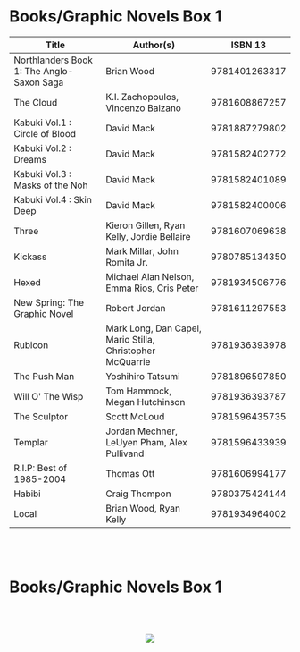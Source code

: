 
# Books/Graphic Novels Box 1

| Title                                     | Author(s)                                                 | ISBN 13        
| ----------------------------------------- | --------------------------------------------------------- | --------------
| Northlanders Book 1: The Anglo-Saxon Saga | Brian Wood                                                | 9781401263317
| The Cloud                                 | K.I. Zachopoulos, Vincenzo Balzano                        | 9781608867257
| Kabuki Vol.1 : Circle of Blood            | David Mack                                                | 9781887279802
| Kabuki Vol.2 : Dreams                     | David Mack                                                | 9781582402772
| Kabuki Vol.3 : Masks of the Noh           | David Mack                                                | 9781582401089
| Kabuki Vol.4 : Skin Deep                  | David Mack                                                | 9781582400006
| Three                                     | Kieron Gillen, Ryan Kelly, Jordie Bellaire                | 9781607069638
| Kickass                                   | Mark Millar, John Romita Jr.                              | 9780785134350
| Hexed                                     | Michael Alan Nelson, Emma Rios, Cris Peter                | 9781934506776
| New Spring: The Graphic Novel             | Robert Jordan                                             | 9781611297553
| Rubicon                                   | Mark Long, Dan Capel, Mario Stilla, Christopher McQuarrie | 9781936393978
| The Push Man                              | Yoshihiro Tatsumi                                         | 9781896597850
| Will O' The Wisp                          | Tom Hammock, Megan Hutchinson                             | 9781936393787
| The Sculptor                              | Scott McLoud                                              | 9781596435735
| Templar                                   | Jordan Mechner, LeUyen Pham, Alex Pullivand               | 9781596433939
| R.I.P: Best of 1985-2004                  | Thomas Ott                                                | 9781606994177
| Habibi                                    | Craig Thompon                                             | 9780375424144
| Local                                     | Brian Wood, Ryan Kelly                                    | 9781934964002


</br>
</br>

# Books/Graphic Novels Box 1

</br>
</br>

<p align="center">
  <img src="https://user-images.githubusercontent.com/7928464/73208560-4d44f800-410c-11ea-84a4-7199894d8c40.png">
</p>
